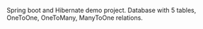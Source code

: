 Spring boot and Hibernate demo project.
Database with 5 tables, OneToOne, OneToMany, ManyToOne relations.

